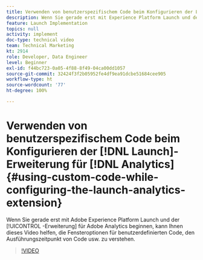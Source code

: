 ```yaml
---
title: Verwenden von benutzerspezifischem Code beim Konfigurieren der Launch-Erweiterung für Analytics
description: Wenn Sie gerade erst mit Experience Platform Launch und der Adobe Analytics-Erweiterung beginnen, kann Ihnen dieses Video helfen, die Fensteroptionen für benutzerdefinierten Code, den Ausführungszeitpunkt von Code usw. zu verstehen.
feature: Launch Implementation
topics: null
activity: implement
doc-type: technical video
team: Technical Marketing
kt: 2914
role: Developer, Data Engineer
level: Beginner
exl-id: f44bc723-0a05-4f88-8f49-04ca00dd1057
source-git-commit: 32424f3f2b05952fe4df9ea91dcbe51684cee905
workflow-type: ht
source-wordcount: '77'
ht-degree: 100%

---
```


# Verwenden von benutzerspezifischem Code beim Konfigurieren der [!DNL Launch]-Erweiterung für [!DNL Analytics] {#using-custom-code-while-configuring-the-launch-analytics-extension}

Wenn Sie gerade erst mit Adobe Experience Platform Launch und der [!UICONTROL -Erweiterung] für Adobe Analytics beginnen, kann Ihnen dieses Video helfen, die Fensteroptionen für benutzerdefinierten Code, den Ausführungszeitpunkt von Code usw. zu verstehen.

>[!VIDEO](https://video.tv.adobe.com/v/27272/?quality=9)
